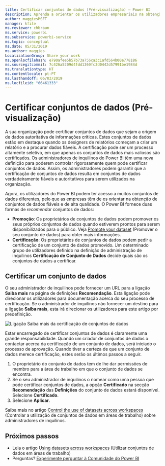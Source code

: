 ```yaml
---
title: Certificar conjuntos de dados (Pré-visualização) – Power BI
description: Aprenda a orientar os utilizadores empresariais na obtenção de conjuntos de dados fiáveis e de alta qualidade.
author: maggiesMSFT
manager: kfile
ms.reviewer: chbraun
ms.service: powerbi
ms.subservice: powerbi-service
ms.topic: conceptual
ms.date: 05/31/2019
ms.author: maggies
LocalizationGroup: Share your work
ms.openlocfilehash: e790afee5b57b73a756ca3c1afd564b00e778186
ms.sourcegitcommit: 7c426a5209d4fdd1360fc3d0442d57991be1984d
ms.translationtype: HT
ms.contentlocale: pt-PT
ms.lasthandoff: 06/03/2019
ms.locfileid: "66461333"
---
```

# <a name="certify-datasets-preview"></a>Certificar conjuntos de dados (Pré-visualização)

A sua organização pode certificar conjuntos de dados que sejam a origem de dados autoritativa de informações críticas. Estes conjuntos de dados estão em destaque quando os designers de relatórios começam a criar um relatório e a procurar dados fiáveis. A certificação pode ser um processo altamente seletivo, em que apenas os conjuntos de dados mais valiosos são certificados. Os administradores de inquilinos do Power BI têm uma nova definição para poderem controlar rigorosamente quem pode certificar conjuntos de dados. Assim, os administradores podem garantir que a certificação de conjuntos de dados resulta em conjuntos de dados verdadeiramente fiáveis e autoritativos para serem utilizados na organização.

Agora, os utilizadores do Power BI podem ter acesso a muitos conjuntos de dados diferentes, pelo que as empresas têm de os orientar na obtenção de conjuntos de dados fiáveis e de alta qualidade. O Power BI fornece duas formas de *recomendar* conjuntos de dados:

- **Promoção**: Os proprietários de conjuntos de dados podem promover os seus próprios conjuntos de dados quando estiverem prontos para serem disponibilizados para o público. Veja [Promote your dataset](service-datasets-promote.md) (Promover o seu conjunto de dados) para obter mais informações. 
- **Certificação**: Os proprietários de conjuntos de dados podem pedir a certificação de um conjunto de dados promovido. Um determinado grupo de utilizadores definido na definição de administração de inquilinos **Certificação de Conjunto de Dados** decide quais são os conjuntos de dados a certificar.

## <a name="certify-a-dataset"></a>Certificar um conjunto de dados

O seu administrador de inquilinos pode fornecer um URL para a ligação **Saiba mais** na página de definições **Recomendação**.  Esta ligação pode direcionar os utilizadores para documentação acerca do seu processo de certificação. Se o administrador de inquilinos não fornecer um destino para a ligação **Saiba mais**, esta irá direcionar os utilizadores para este artigo por predefinição.

![Ligação Saiba mais da certificação de conjuntos de dados](media/service-datasets-certify-promote/power-bi-dataset-learn-more-certification.png)

Estar encarregado de certificar conjuntos de dados é claramente uma grande responsabilidade. Quando um criador de conjuntos de dados o contactar acerca da certificação de um conjunto de dados, será iniciado o processo de aprovação. Quando tiver a certeza de que um conjunto de dados merece certificação, estes serão os últimos passos a seguir.

1. O proprietário do conjunto de dados tem de lhe dar permissões de membro para a área de trabalho em que o conjunto de dados se encontra.
1. Se o seu administrador de inquilinos o nomear como uma pessoa que pode certificar conjuntos de dados, a opção **Certificado** na secção **Recomendação** das **Definições** do conjunto de dados estará disponível. Selecione **Certificado**.
1. Selecione **Aplicar**.

Saiba mais no artigo [Control the use of datasets across workspaces](service-datasets-admin-across-workspaces.md) (Controlar a utilização de conjuntos de dados em áreas de trabalho) sobre administradores de inquilinos.

## <a name="next-steps"></a>Próximos passos

* Leia o artigo [Using datasets across workspaces](service-datasets-across-workspaces.md) (Utilizar conjuntos de dados em áreas de trabalho)
* Perguntas? [Experimente perguntar à Comunidade do Power BI](http://community.powerbi.com/)
